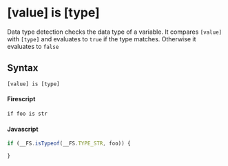 [value] is [type]
=================

Data type detection checks the data type of a variable. It compares `[value]` with `[type]` and evaluates to `true` if the type matches. Otherwise it evaluates to `false`

Syntax
------

```
[value] is [type]
```

#### Firescript

```fire
if foo is str
```

#### Javascript

```js
if (__FS.isTypeof(__FS.TYPE_STR, foo)) {

}
```
